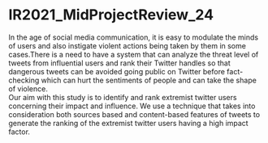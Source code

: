 # IR2021_MidProjectReview_24  
In the age of social media communication, it is easy to modulate  the  minds  of  users  and  also  instigate  violent  actions being taken by them in some cases.There is a need to have a system that can analyze the threat level of tweets from influential users and rank their Twitter  handles  so  that  dangerous  tweets  can  be  avoided going public on Twitter before fact-checking which can hurt the sentiments of people and can take the shape of violence.  
Our aim with this study is to identify and rank extremist twitter users concerning their impact and influence.  We use a technique that takes into consideration both sources based and content-based features of tweets to generate the ranking of the extremist twitter users having a high impact factor.
